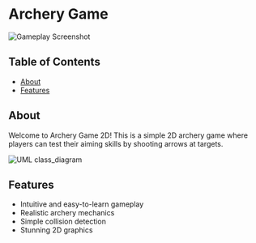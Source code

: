 # Archery Game

![Gameplay Screenshot](https://github.com/zdun1o/readme_img/blob/main/game.png)

## Table of Contents

- [About](#about)
- [Features](#features)

## About

Welcome to Archery Game 2D! This is a simple 2D archery game where players can test their aiming skills by shooting arrows at targets.

![UML class_diagram](https://github.com/zdun1o/readme_img/blob/main/class.png)

## Features

- Intuitive and easy-to-learn gameplay
- Realistic archery mechanics
- Simple collision detection
- Stunning 2D graphics
